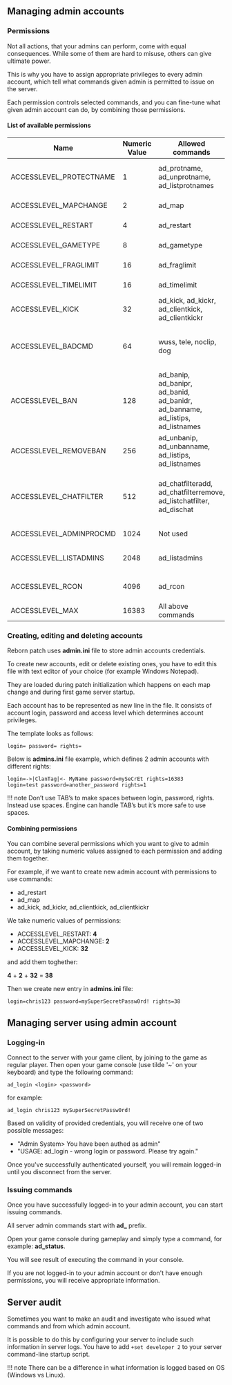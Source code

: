 ## Managing admin accounts

### Permissions

Not all actions, that your admins can perform, come with equal consequences.
While some of them are hard to misuse, others can give ultimate power.

This is why you have to assign appropriate privileges to every admin account,
which tell what commands given admin is permitted to issue on the server.

Each permission controls selected commands, and you can fine-tune what given
admin account can do, by combining those permissions.

#### List of available permissions

| Name                    | Numeric Value | Allowed commands                                                               | Description                                                                 |
|-------------------------|---------------|--------------------------------------------------------------------------------|-----------------------------------------------------------------------------|
| ACCESSLEVEL_PROTECTNAME | 1             | ad_protname, ad_unprotname, ad_listprotnames                                   | One can protect/unprotect and list protected names                          |
| ACCESSLEVEL_MAPCHANGE	  | 2             | ad_map                                                                         | One can change maps                                                         |
| ACCESSLEVEL_RESTART     | 4             | ad_restart                                                                     | One can restart the game                                                    |
| ACCESSLEVEL_GAMETYPE    | 8             | ad_gametype                                                                    | One can change gametype                                                     |
| ACCESSLEVEL_FRAGLIMIT   | 16            | ad_fraglimit                                                                   | One can change frag limit                                                   |
| ACCESSLEVEL_TIMELIMIT   | 16            | ad_timelimit                                                                   | One can change time limit                                                   |
| ACCESSLEVEL_KICK        | 32            | ad_kick, ad_kickr, ad_clientkick, ad_clientkickr                               | One can kick players from game                                              |
| ACCESSLEVEL_BADCMD      | 64            | wuss, tele, noclip, dog	                                                       | One can use bad commands, for admin debug/scripting purposes                |
| ACCESSLEVEL_BAN         | 128           | ad_banip, ad_banipr, ad_banid, ad_banidr, ad_banname, ad_listips, ad_listnames | One can ban and list players IPs/names                                      |
| ACCESSLEVEL_REMOVEBAN   | 256           | ad_unbanip, ad_unbanname, ad_listips, ad_listnames	                           | One can unban and list players IPs/names                                    |
| ACCESSLEVEL_CHATFILTER  | 512           | ad_chatfilteradd, ad_chatfilterremove, ad_listchatfilter, ad_dischat           | One can add/remove/list words in chat filters list and disable players chat |
| ACCESSLEVEL_ADMINPROCMD | 1024          | Not used	                                                                   | Unused in this version                                                      |
| ACCESSLEVEL_LISTADMINS  | 2048          | ad_listadmins	                                                               | One can view a list of ClientAdmins                                         |
| ACCESSLEVEL_RCON        | 4096          | ad_rcon	                                                                       | One can have a full access to RCon console                                  |
| ACCESSLEVEL_MAX         | 16383         | All above commands	                                                           | One has all rights                                                          |

### Creating, editing and deleting accounts

Reborn patch uses **admin.ini** file to store admin accounts credentials.

To create new accounts, edit or delete existing ones, you have to edit this file with text editor of your choice
(for example Windows Notepad).

They are loaded during patch initialization which happens on each map change and during first game server startup.

Each account has to be represented as new line in the file.
It consists of account login, password and access level which determines account privileges.

The template looks as follows:

```
login= password= rights=
```

Below is **admins.ini** file example, which defines 2 admin accounts with different rights:

```
login=->|ClanTag|<- MyName password=mySeCrEt rights=16383
login=test password=another_password rights=1
```

!!! note
    Don’t use TAB’s to make spaces between login, password, rights. Instead use spaces. 
    Engine can handle TAB’s but it’s more safe to use spaces.

#### Combining permissions

You can combine several permissions which you want to give to admin account, by taking numeric values
assigned to each permission and adding them together.

For example, if we want to create new admin account with permissions to use commands:

- ad_restart
- ad_map
- ad_kick, ad_kickr, ad_clientkick, ad_clientkickr

We take numeric values of permissions:

- ACCESSLEVEL_RESTART: **4**
- ACCESSLEVEL_MAPCHANGE: **2**
- ACCESSLEVEL_KICK: **32**

and add them toghether:

**4** + **2** + **32** = **38**

Then we create new entry in **admins.ini** file:

```
login=chris123 password=mySuperSecretPassw0rd! rights=38
```

## Managing server using admin account

### Logging-in

Connect to the server with your game client, by joining to the game as regular player.
Then open your game console (use tilde '~' on your keyboard) and type the following command:

```
ad_login <login> <password>
``` 

for example:

```
ad_login chris123 mySuperSecretPassw0rd!
```

Based on validity of provided credentials, you will receive one of two possible messages:

- "Admin System> You have been authed as admin"
- "USAGE: ad_login - wrong login or password. Please try again."

Once you've successfully authenticated yourself, you will remain logged-in until you disconnect
from the server.

### Issuing commands

Once you have successfully logged-in to your admin account, you can start
issuing commands.

All server admin commands start with **ad_** prefix.

Open your game console during gameplay and simply type a command, for example:
**ad_status**.

You will see result of executing the command in your console.

If you are not logged-in to your admin account or don't have enough permissions,
you will receive appropriate information. 

## Server audit

Sometimes you want to make an audit and investigate who issued what commands
and from which admin account.

It is possible to do this by configuring your server to include such information in server logs.
You have to add ```+set developer 2``` to your server command-line startup script.

!!! note
    There can be a difference in what information is logged based on OS (Windows vs Linux).